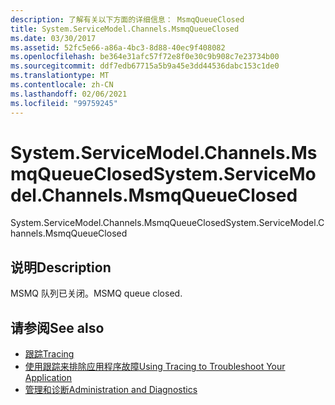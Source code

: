 ```yaml
---
description: 了解有关以下方面的详细信息： MsmqQueueClosed
title: System.ServiceModel.Channels.MsmqQueueClosed
ms.date: 03/30/2017
ms.assetid: 52fc5e66-a86a-4bc3-8d88-40ec9f408082
ms.openlocfilehash: be364e31afc57f72e8f0e30c9b908c7e23734b00
ms.sourcegitcommit: ddf7edb67715a5b9a45e3dd44536dabc153c1de0
ms.translationtype: MT
ms.contentlocale: zh-CN
ms.lasthandoff: 02/06/2021
ms.locfileid: "99759245"
---
```

# <a name="systemservicemodelchannelsmsmqqueueclosed"></a><span data-ttu-id="51425-103">System.ServiceModel.Channels.MsmqQueueClosed</span><span class="sxs-lookup"><span data-stu-id="51425-103">System.ServiceModel.Channels.MsmqQueueClosed</span></span>

<span data-ttu-id="51425-104">System.ServiceModel.Channels.MsmqQueueClosed</span><span class="sxs-lookup"><span data-stu-id="51425-104">System.ServiceModel.Channels.MsmqQueueClosed</span></span>  
  
## <a name="description"></a><span data-ttu-id="51425-105">说明</span><span class="sxs-lookup"><span data-stu-id="51425-105">Description</span></span>  

 <span data-ttu-id="51425-106">MSMQ 队列已关闭。</span><span class="sxs-lookup"><span data-stu-id="51425-106">MSMQ queue closed.</span></span>  
  
## <a name="see-also"></a><span data-ttu-id="51425-107">请参阅</span><span class="sxs-lookup"><span data-stu-id="51425-107">See also</span></span>

- [<span data-ttu-id="51425-108">跟踪</span><span class="sxs-lookup"><span data-stu-id="51425-108">Tracing</span></span>](index.md)
- [<span data-ttu-id="51425-109">使用跟踪来排除应用程序故障</span><span class="sxs-lookup"><span data-stu-id="51425-109">Using Tracing to Troubleshoot Your Application</span></span>](using-tracing-to-troubleshoot-your-application.md)
- [<span data-ttu-id="51425-110">管理和诊断</span><span class="sxs-lookup"><span data-stu-id="51425-110">Administration and Diagnostics</span></span>](../index.md)
